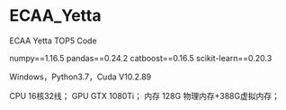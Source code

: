 # ECAA_Yetta
ECAA Yetta TOP5 Code

numpy==1.16.5
pandas==0.24.2
catboost==0.16.5
scikit-learn==0.20.3

Windows，Python3.7，Cuda V10.2.89

CPU 16核32线；
GPU GTX 1080Ti；
内存 128G 物理内存+388G虚拟内存；
